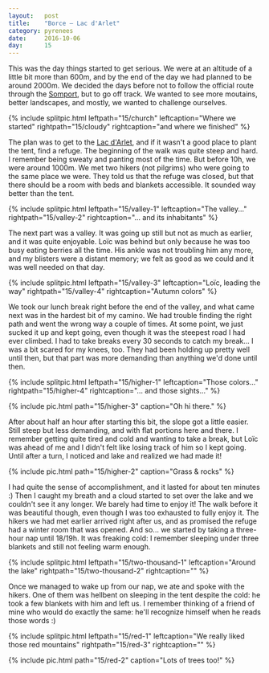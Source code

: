 ```yaml
---
layout:   post
title:    "Borce — Lac d'Arlet"
category: pyrenees
date:     2016-10-06
day:      15
---
```


This was the day things started to get serious. We were at an altitude of a little bit more than 600m, and by the end of the day we had planned to be around 2000m. We decided the days before not to follow the official route through the [Somport](https://www.google.fr/maps/place/Col+du+Somport/@42.8641716,-0.8522723,10z/data=!3m1!4b1!4m5!3m4!1s0xd57a0250fea2fcf:0xe44f6fa553a71ca4!8m2!3d42.7984753!4d-0.5318276?hl=fr), but to go off track. We wanted to see more moutains, better landscapes, and mostly, we wanted to challenge ourselves.

{% include splitpic.html leftpath="15/church" leftcaption="Where we started" rightpath="15/cloudy" rightcaption="and where we finished" %}

The plan was to get to the [Lac d'Arlet](https://www.google.fr/maps/place/REFUGE+LAC+D'ARLET/@42.8407019,-0.6178187,17z/data=!3m1!4b1!4m5!3m4!1s0xd577569879a71a3:0xcdcb29b26100d722!8m2!3d42.840698!4d-0.61563?hl=fr), and if it wasn't a good place to plant the tent, find a refuge. The beginning of the walk was quite steep and hard. I remember being sweaty and panting most of the time. But before 10h, we were around 1000m. We met two hikers (not pilgrims) who were going to the same place we were. They told us that the refuge was closed, but that there should be a room with beds and blankets accessible. It sounded way better than the tent.

{% include splitpic.html leftpath="15/valley-1" leftcaption="The valley..." rightpath="15/valley-2" rightcaption="... and its inhabitants" %}

The next part was a valley. It was going up still but not as much as earlier, and it was quite enjoyable. Loïc was behind but only because he was too busy eating berries all the time. His ankle was not troubling him any more, and my blisters were a distant memory; we felt as good as we could and it was well needed on that day.

{% include splitpic.html leftpath="15/valley-3" leftcaption="Loïc, leading the way" rightpath="15/valley-4" rightcaption="Autumn colors" %}

We took our lunch break right before the end of the valley, and what came next was in the hardest bit of my camino. We had trouble finding the right path and went the wrong way a couple of times. At some point, we just sucked it up and kept going, even though it was the steepest road I had ever climbed. I had to take breaks every 30 seconds to catch my break... I was a bit scared for my knees, too. They had been holding up pretty well until then, but that part was more demanding than anything we'd done until then.

{% include splitpic.html leftpath="15/higher-1" leftcaption="Those colors..." rightpath="15/higher-4" rightcaption="... and those sights..." %}

{% include pic.html path="15/higher-3" caption="Oh hi there." %}

After about half an hour after starting this bit, the slope got a little easier. Still steep but less demanding, and with flat portions here and there. I remember getting quite tired and cold and wanting to take a break, but Loïc was ahead of me and I didn't felt like losing track of him so I kept going. Until after a turn, I noticed and lake and realized we had made it!

{% include pic.html path="15/higher-2" caption="Grass & rocks" %}

I had quite the sense of accomplishment, and it lasted for about ten minutes :) Then I caught my breath and a cloud started to set over the lake and we couldn't see it any longer. We barely had time to enjoy it! The walk before it was beautiful though, even though I was too exhausted to fully enjoy it. The hikers we had met earlier arrived right after us, and as promised the refuge had a winter room that was opened. And so... we started by taking a three-hour nap until 18/19h. It was freaking cold: I remember sleeping under three blankets and still not feeling warm enough.

{% include splitpic.html leftpath="15/two-thousand-1" leftcaption="Around the lake" rightpath="15/two-thousand-2" rightcaption="" %}

Once we managed to wake up from our nap, we ate and spoke with the hikers. One of them was hellbent on sleeping in the tent despite the cold: he took a few blankets with him and left us. I remember thinking of a friend of mine who would do exactly the same: he'll recognize himself when he reads those words :)

{% include splitpic.html leftpath="15/red-1" leftcaption="We really liked those red mountains" rightpath="15/red-3" rightcaption="" %}

{% include pic.html path="15/red-2" caption="Lots of trees too!" %}
